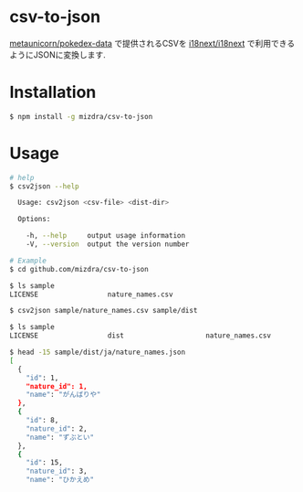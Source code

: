 # csv-to-json
[metaunicorn/pokedex-data](https://github.com/metaunicorn/pokedex-data) で提供されるCSVを
[i18next/i18next](https://github.com/i18next/i18next) で利用できるようにJSONに変換します.

# Installation
```bash
$ npm install -g mizdra/csv-to-json
```


# Usage
```bash
# help
$ csv2json --help

  Usage: csv2json <csv-file> <dist-dir>

  Options:

    -h, --help     output usage information
    -V, --version  output the version number

# Example
$ cd github.com/mizdra/csv-to-json

$ ls sample
LICENSE                 nature_names.csv

$ csv2json sample/nature_names.csv sample/dist

$ ls sample
LICENSE                 dist                    nature_names.csv

$ head -15 sample/dist/ja/nature_names.json
[
  {
    "id": 1,
    "nature_id": 1,
    "name": "がんばりや"
  },
  {
    "id": 8,
    "nature_id": 2,
    "name": "ずぶとい"
  },
  {
    "id": 15,
    "nature_id": 3,
    "name": "ひかえめ"
```
